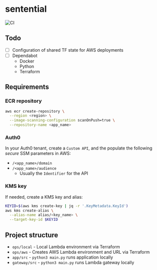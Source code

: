 # sentential

![CI](https://github.com/bkeane/sentential/actions/workflows/main.yml/badge.svg)
## Todo

- [ ] Configuration of shared TF state for AWS deployments
- [ ] Dependabot
  - Docker
  - Python
  - Terraform

## Requirements

### ECR repository

```sh
aws ecr create-repository \
  --region <region> \
  --image-scanning-configuration scanOnPush=true \
  --repository-name <app_name>
```

### Auth0

In your Auth0 tenant, create a `Custom API`, and the populate the following _secure_ SSM parameters in AWS:
- `/<app_name>/domain`
- `/<app_name>/audience`
  - Usually the `Identifier` for the API
### KMS key

If needed, create a KMS key and alias:
```sh
KEYID=$(aws kms create-key | jq -r '.KeyMetadata.KeyId')
aws kms create-alias \
  --alias-name alias/<key_name> \
  --target-key-id $KEYID
```

## Project structure 

- `ops/local` - Local Lambda environment via Terraform
- `ops/aws` - Creates AWS Lambda environment and URL via Terraform
- `app/src` - `python3 main.py` runs application locally
- `gateway/src` - `python3 main.py` runs Lambda gateway locally
